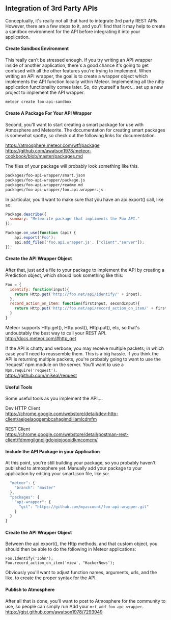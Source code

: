 ## Integration of 3rd Party APIs  

Conceptually, it's really not all that hard to integrate 3rd party REST APIs.  However, there are a few steps to it, and you'll find that it may help to create a sandbox environment for the API before integrating it into your application.


#### Create Sandbox Environment  
This really can't be stressed enough.  If you try writing an API wrapper inside of another application, there's a good chance it's going to get confused with all the other features you're trying to implement.  When writing an API wrapper, the goal is to create a wrapper object which implements the API function locally within Meteor.  Implementing all the nifty application functionality comes later.  So, do yourself a favor... set up a new project to implement the API wrapper.  

````sh
meteor create foo-api-sandbox
````

#### Create A Package For Your API Wrapper
Second, you'll want to start creating a smart package for use with Atmosphere and Meteorite.  The documentation for creating smart packages is somewhat spotty, so check out the following links for documentation.

https://atmosphere.meteor.com/wtf/package  
https://github.com/awatson1978/meteor-cookbook/blob/master/packages.md  

The files of your package will probably look something like this.
````sh
packages/foo-api-wrapper/smart.json
packages/foo-api-wrapper/package.js
packages/foo-api-wrapper/readme.md
packages/foo-api-wrapper/foo.api.wrapper.js
````

In particular, you'll want to make sure that you have an api.export() call, like so:

````js
Package.describe({
  summary: "Meteorite package that impliments the Foo API."
});

Package.on_use(function (api) {
    api.export('Foo');
    api.add_files('foo.api.wrapper.js', ["client","server"]);
});

````

#### Create the API Wrapper Object
After that, just add a file to your package to implement the API by creating a Prediction object, which should look something like this:

````js
Foo = {
  identify: function(input){
    return Http.get('http://foo.net/api/identify/' + input);    
  },
  record_action_on_item: function(firstInput, secondInput){
    return Http.put('http://foo.net/api/record_action_on_item/' + firstInput + '&' + secondInput);    
  }
}
````

Meteor supports Http.get(), Http.post(), Http.put(), etc, so that's undoubtably the best way to call your REST API.
http://docs.meteor.com/#http_get

If the API is chatty and verbose, you may receive multiple packets; in which case you'll need to reassemble them.  This is a big hassle.  If you think the API is returning multiple packets, you're probably going to want to use the 'request' npm module on the server.  You'll want to use a ``Npm.require('request')``.  
https://github.com/mikeal/request



#### Useful Tools  
Some useful tools as you implement the API....

Dev HTTP Client  
https://chrome.google.com/webstore/detail/dev-http-client/aejoelaoggembcahagimdiliamlcdmfm

REST Client  
https://chrome.google.com/webstore/detail/postman-rest-client/fdmmgilgnpjigdojojpjoooidkmcomcm/


#### Include the API Package in your Application  
At this point, you're still building your package, so you probably haven't published to atmosphere yet.  Manually add your package to your application by editing your smart.json file, like so:  
````js
  "meteor": {
    "branch": "master"
  },
  "packages": {
    "api-wrapper": {
      "git": "https://github.com/myaccount/foo-api-wrapper.git"
    }
  }
}
````


#### Create the API Wrapper Object
Between the api.export(), the Http methods, and that custom object, you should then be able to do the following in Meteor applications:

    Foo.identify('John');
    Foo.record_action_on_item('view', "HackerNews');

Obviously you'll want to adjust function names, arguments, urls, and the like, to create the proper syntax for the API.  

#### Publish to Atmosphere  
After all that is done, you'll want to post to Atmosphere for the community to use, so people can simply run Add your ``mrt add foo-api-wrapper``.
https://gist.github.com/awatson1978/7293949



